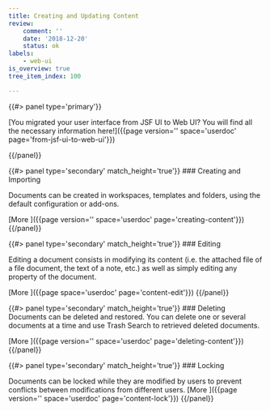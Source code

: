 ```yaml
---
title: Creating and Updating Content
review:
    comment: ''
    date: '2018-12-20'
    status: ok
labels:
    - web-ui
is_overview: true
tree_item_index: 100

---
```


<div class="column">
{{#> panel type='primary'}}

[You migrated your user interface from JSF UI to Web UI? You will find all the necessary information here!]({{page version='' space='userdoc' page='from-jsf-ui-to-web-ui'}})

{{/panel}}
</div>

<div class="row" data-equalizer data-equalize-on="medium">

<div class="column medium-6">
{{#> panel type='secondary' match_height='true'}}
### Creating and Importing

Documents can be created in workspaces, templates and folders, using the default configuration or add-ons.

[More&nbsp;<i class="fa fa-long-arrow-right" aria-hidden="true"></i>]({{page version='' space='userdoc' page='creating-content'}})
{{/panel}}
</div>

<div class="column medium-6">
{{#> panel type='secondary' match_height='true'}}
### Editing

Editing a document consists in modifying its content (i.e. the attached file of a file document, the text of a note, etc.) as well as simply editing any property of the document.

[More&nbsp;<i class="fa fa-long-arrow-right" aria-hidden="true"></i>]({{page space='userdoc' page='content-edit'}})
{{/panel}}
</div>



<div class="row" data-equalizer data-equalize-on="medium">

<div class="column medium-6">
{{#> panel type='secondary' match_height='true'}}
### Deleting
Documents can be deleted and restored. You can delete one or several documents at a time and use Trash Search to retrieved deleted documents.

[More&nbsp;<i class="fa fa-long-arrow-right" aria-hidden="true"></i>]({{page version='' space='userdoc' page='deleting-content'}})
{{/panel}}
</div>

<div class="column medium-6">
{{#> panel type='secondary' match_height='true'}}
### Locking

Documents can be locked while they are modified by users to prevent conflicts between modifications from different users.
[More&nbsp;<i class="fa fa-long-arrow-right" aria-hidden="true"></i>]({{page version='' space='userdoc' page='content-lock'}})
{{/panel}}
</div>
